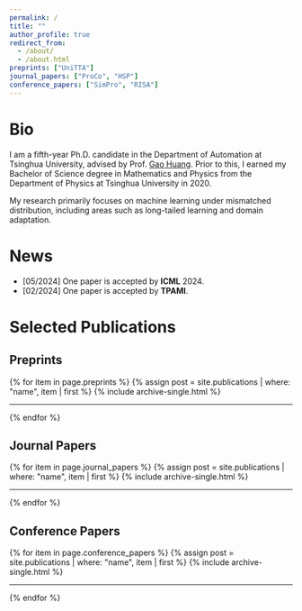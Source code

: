 ```yaml
---
permalink: /
title: ""
author_profile: true
redirect_from:
  - /about/
  - /about.html
preprints: ["UniTTA"]
journal_papers: ["ProCo", "HSP"]
conference_papers: ["SimPro", "RISA"]
---
```


# Bio

I am a fifth-year Ph.D. candidate in the Department of Automation at Tsinghua University, advised by Prof. [Gao Huang](https://www.gaohuang.net/).
Prior to this, I earned my Bachelor of Science degree in Mathematics and Physics from the Department of Physics at Tsinghua University in 2020.

My research primarily focuses on machine learning under mismatched distribution, including areas such as long-tailed learning and domain adaptation.

# News

- [05/2024] One paper is accepted by **ICML** 2024.
- [02/2024] One paper is accepted by **TPAMI**.

# Selected Publications

## Preprints

{% for item in page.preprints %}
{% assign post = site.publications | where: "name", item | first %}
{% include archive-single.html %}

---

{% endfor %}

## Journal Papers

{% for item in page.journal_papers %}
{% assign post = site.publications | where: "name", item | first %}
{% include archive-single.html %}

---

{% endfor %}

## Conference Papers

{% for item in page.conference_papers %}
{% assign post = site.publications | where: "name", item | first %}
{% include archive-single.html %}

---

{% endfor %}
